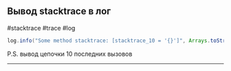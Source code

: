 ## Вывод stacktrace в лог
#stacktrace #trace #log
```java
log.info("Some method stacktrace: [stacktrace_10 = '{}']", Arrays.toString(Arrays.copyOfRange(Thread.currentThread().getStackTrace(), 0, 10)));
```

P.S. вывод цепочки 10 последних вызовов

---
